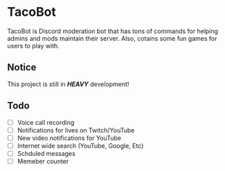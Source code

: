 # TacoBot

TacoBot is Discord moderation bot that has tons of commands for helping admins and mods maintain their server. Also, cotains some fun games for users to play with. 

## Notice
This project is still in ***HEAVY*** development!

## Todo
- [ ] Voice call recording
- [ ] Notifications for lives on Twitch/YouTube
- [ ] New video notifications for YouTube
- [ ] Internet wide search (YouTube, Google, Etc)
- [ ] Schduled messages
- [ ] Memeber counter